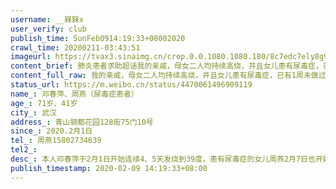 ```yaml
---
username: __槑槑x
user_verify: club
publish_time: SunFeb0914:19:33+08002020
crawl_time: 20200211-03:43:51
imageurl: https://tvax3.sinaimg.cn/crop.0.0.1080.1080.180/8c7edc7ely8g9bsj27lvjj20u00u0dj4.jpg?KID=imgbed,tva&Expires=1581373853&ssig=frjzGwz%2BJ9,http://n.sinaimg.cn/photo/5213b46e/20181127/timeline_card_small_super_default.png,https://wx1.sinaimg.cn/orj360/8c7edc7ely1gbq4js8le6j20u0140417.jpg,https://wx2.sinaimg.cn/orj360/8c7edc7ely1gbq4jryqbdj20u014043b.jpg,https://wx2.sinaimg.cn/orj360/8c7edc7ely1gbq4jsilcpj21400u0gpr.jpg,https://wx2.sinaimg.cn/orj360/8c7edc7ely1gbq4jt90xxj21400u0q9q.jpg,https://wx2.sinaimg.cn/orj360/8c7edc7ely1gbq4jtk7irj20fu0s7gor.jpg,https://wx1.sinaimg.cn/orj360/8c7edc7ely1gbq4jtuyiaj20dx0oq0vb.jpg
content_brief: 肺炎患者求助超话我的亲戚，母女二人均持续高烧，并且女儿患有尿毒症，已有1周未做过透析，人已经快不行了。以下为病人自填信息：【姓名】邓春萍、周燕（尿毒症患者）【年龄】71岁、41岁【所在城市】武汉【所在小区、社区】青山钢都花园128街75门10号【患病时间】2020.2月1日【联系方式】 ...全文
content_full_raw: 我的亲戚，母女二人均持续高烧，并且女儿患有尿毒症，已有1周未做过透析，人已经快不行了。<br/><br/>以下为病人自填信息：<br/><br/>【姓名】邓春萍、周燕（尿毒症患者）<br/>【年龄】71岁、41岁<br/>【所在城市】武汉<br/>【所在小区、社区】青山钢都花园128街75门10号<br/>【患病时间】2020.2月1日<br/>【联系方式】周燕15802734639<br/><br/>【病情描述】本人邓春萍于2月1日开始连续4、5天发烧到39度，患有尿毒症的女儿周燕2月7日也开始持续发烧，在医院二人CT显示均是：双肺感染性病变，双肺见多发斑片状磨玻璃模糊影。<br/>今天我们在排队做试剂，可是没有试剂结果确认，医院就不能安排做透析，并且要等几天后试剂的结果，再由社区报上去排队等透析，而我的女儿等不了这么久，她已经有一个星期未做过透析了，目前已经无法躺下睡觉，只能靠床坐着，因心包积液，现在全身浮肿。<br/>我七十多岁高龄，来往医院打针只能靠步行，走不动也没有办法，只能一步步挪，我们一家三口，相依为命，目前能排到的最快的透析已到了下周二，我的女儿等不了那么久了，只求有人能救救我的女儿，能她早点安排她透析救命！！！<br/><br/>同时也希望有关部门可以早日安排我们母女入院治疗！<ahref='/n/武汉市长专线'>@武汉市长专线</a><ahref='/n/楚天都市报'>@楚天都市报</a><ahref='/n/管鑫Sam'>@管鑫Sam</a><ahref='/n/人民日报'>@人民日报</a><ahref='/n/乐活武汉'>@乐活武汉</a><ahref='/n/凤凰网'>@凤凰网</a>
status_url: https://m.weibo.cn/status/4470061496909119
name_: 邓春萍、周燕（尿毒症患者）
age_: 71岁、41岁
city_: 武汉
address_: 青山钢都花园128街75门10号
since_: 2020.2月1日
tel_: 周燕15802734639
tel2_: 
desc_: 本人邓春萍于2月1日开始连续4、5天发烧到39度，患有尿毒症的女儿周燕2月7日也开始持续发烧，在医院二人CT显示均是双肺感染性病变，双肺见多发斑片状磨玻璃模糊影。今天我们在排队做试剂，可是没有试剂结果确认，医院就不能安排做透析，并且要等几天后试剂的结果，再由社区报上去排队等透析，而我的女儿等不了这么久，她已经有一个星期未做过透析了，目前已经无法躺下睡觉，只能靠床坐着，因心包积液，现在全身浮肿。我七十多岁高龄，来往医院打针只能靠步行，走不动也没有办法，只能一步步挪，我们一家三口，相依为命，目前能排到的最快的透析已到了下周二，我的女儿等不了那么久了，只求有人能救救我的女儿，能她早点安排她透析救命！！！同时也希望有关部门可以早日安排我们母女入院治疗！<ahref='/n/武汉市长专线'>@武汉市长专线</a><ahref='/n/楚天都市报'>@楚天都市报</a><ahref='/n/管鑫Sam'>@管鑫Sam</a><ahref='/n/人民日报'>@人民日报</a><ahref='/n/乐活武汉'>@乐活武汉</a><ahref='/n/凤凰网'>@凤凰网</a>
publish_timestamp: 2020-02-09 14:19:33+08:00
---
```

